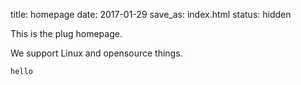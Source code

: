 title: homepage
date: 2017-01-29
save_as: index.html
status: hidden

This is the plug homepage.

We support Linux and opensource things.


`hello`
